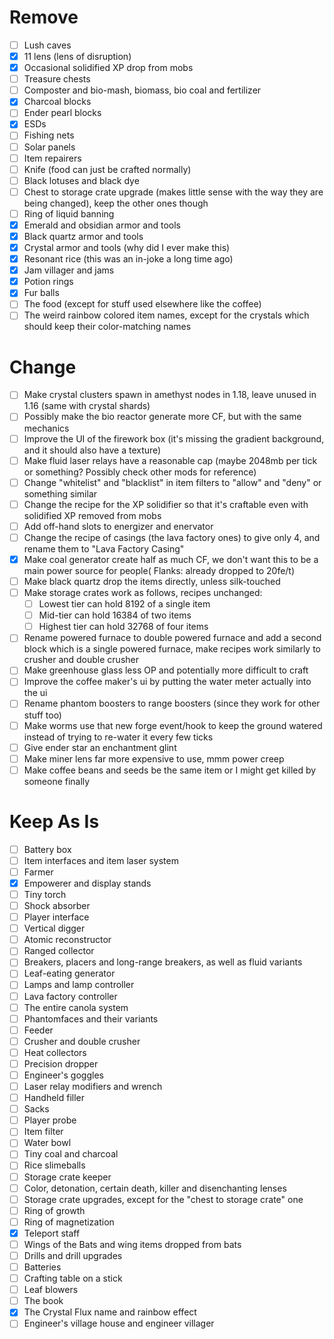 # Remove
- [ ] Lush caves
- [x] 11 lens (lens of disruption)
- [x] Occasional solidified XP drop from mobs
- [ ] Treasure chests
- [ ] Composter and bio-mash, biomass, bio coal and fertilizer
- [x] Charcoal blocks
- [ ] Ender pearl blocks
- [x] ESDs
- [ ] Fishing nets
- [ ] Solar panels
- [ ] Item repairers
- [ ] Knife (food can just be crafted normally)
- [ ] Black lotuses and black dye
- [ ] Chest to storage crate upgrade (makes little sense with the way they are being changed), keep the other ones though
- [ ] Ring of liquid banning
- [x] Emerald and obsidian armor and tools
- [x] Black quartz armor and tools
- [x] Crystal armor and tools (why did I ever make this)
- [x] Resonant rice (this was an in-joke a long time ago)
- [x] Jam villager and jams
- [x] Potion rings
- [x] Fur balls
- [ ] The food (except for stuff used elsewhere like the coffee)
- [ ] The weird rainbow colored item names, except for the crystals which should keep their color-matching names

# Change
- [ ] Make crystal clusters spawn in amethyst nodes in 1.18, leave unused in 1.16 (same with crystal shards)
- [ ] Possibly make the bio reactor generate more CF, but with the same mechanics
- [ ] Improve the UI of the firework box (it's missing the gradient background, and it should also have a texture)
- [ ] Make fluid laser relays have a reasonable cap (maybe 2048mb per tick or something? Possibly check other mods for reference)
- [ ] Change "whitelist" and "blacklist" in item filters to "allow" and "deny" or something similar
- [ ] Change the recipe for the XP solidifier so that it's craftable even with solidified XP removed from mobs
- [ ] Add off-hand slots to energizer and enervator
- [ ] Change the recipe of casings (the lava factory ones) to give only 4, and rename them to "Lava Factory Casing"
- [x] Make coal generator create half as much CF, we don't want this to be a main power source for people( Flanks: already dropped to 20fe/t)
- [ ] Make black quartz drop the items directly, unless silk-touched
- [ ] Make storage crates work as follows, recipes unchanged:
  - [ ] Lowest tier can hold 8192 of a single item
  - [ ] Mid-tier can hold 16384 of two items
  - [ ] Highest tier can hold 32768 of four items
- [ ] Rename powered furnace to double powered furnace and add a second block which is a single powered furnace, make recipes work similarly to crusher and double crusher
- [ ] Make greenhouse glass less OP and potentially more difficult to craft
- [ ] Improve the coffee maker's ui by putting the water meter actually into the ui
- [ ] Rename phantom boosters to range boosters (since they work for other stuff too)
- [ ] Make worms use that new forge event/hook to keep the ground watered instead of trying to re-water it every few ticks
- [ ] Give ender star an enchantment glint
- [ ] Make miner lens far more expensive to use, mmm power creep
- [ ] Make coffee beans and seeds be the same item or I might get killed by someone finally

# Keep As Is
- [ ] Battery box
- [ ] Item interfaces and item laser system
- [ ] Farmer
- [x] Empowerer and display stands
- [ ] Tiny torch
- [ ] Shock absorber
- [ ] Player interface
- [ ] Vertical digger
- [ ] Atomic reconstructor
- [ ] Ranged collector
- [ ] Breakers, placers and long-range breakers, as well as fluid variants
- [ ] Leaf-eating generator
- [ ] Lamps and lamp controller
- [ ] Lava factory controller
- [ ] The entire canola system
- [ ] Phantomfaces and their variants
- [ ] Feeder
- [ ] Crusher and double crusher
- [ ] Heat collectors
- [ ] Precision dropper
- [ ] Engineer's goggles
- [ ] Laser relay modifiers and wrench
- [ ] Handheld filler
- [ ] Sacks
- [ ] Player probe
- [ ] Item filter
- [ ] Water bowl
- [ ] Tiny coal and charcoal
- [ ] Rice slimeballs
- [ ] Storage crate keeper
- [ ] Color, detonation, certain death, killer and disenchanting lenses
- [ ] Storage crate upgrades, except for the "chest to storage crate" one
- [ ] Ring of growth
- [ ] Ring of magnetization
- [x] Teleport staff
- [ ] Wings of the Bats and wing items dropped from bats
- [ ] Drills and drill upgrades
- [ ] Batteries
- [ ] Crafting table on a stick
- [ ] Leaf blowers
- [ ] The book
- [x] The Crystal Flux name and rainbow effect
- [ ] Engineer's village house and engineer villager
